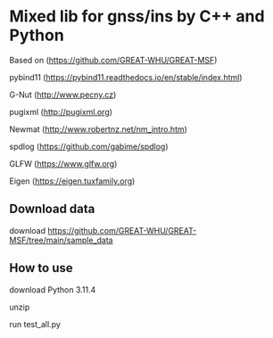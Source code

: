 # Mixed lib for gnss/ins by C++ and Python

Based on (https://github.com/GREAT-WHU/GREAT-MSF)

pybind11 (https://pybind11.readthedocs.io/en/stable/index.html)

G-Nut (http://www.pecny.cz)

pugixml (http://pugixml.org)

Newmat (http://www.robertnz.net/nm_intro.htm)

spdlog (https://github.com/gabime/spdlog)

GLFW (https://www.glfw.org)

Eigen (https://eigen.tuxfamily.org)

## Download data

download https://github.com/GREAT-WHU/GREAT-MSF/tree/main/sample_data

## How to use

download Python 3.11.4 

unzip 

run test_all.py
